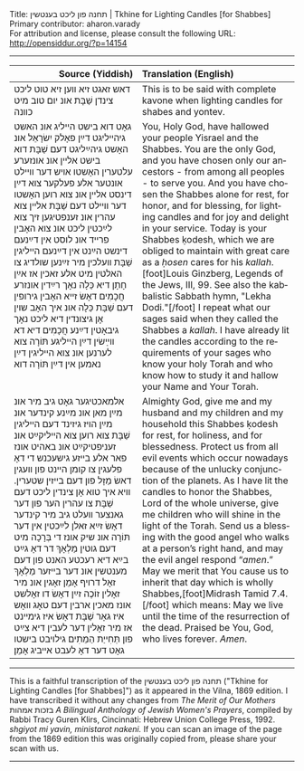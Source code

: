 <html>
<head></head>
<body>
Title: תחנה פון ליכט בענטשין | Tkhine for Lighting Candles [for Shabbes]<br />
Primary contributor: aharon.varady<br />
For attribution and license, please consult the following URL: <a href="http://opensiddur.org/?p=14154">http://opensiddur.org/?p=14154</a>
<p />
<hr />

<table style="margin-left: auto;margin-right: auto;" class="draggable">
<thead><tr><th id="x" style="text-align: right;">Source (Yiddish)</th><th style="text-align: left;">Translation (English)</th></tr></thead>
<tbody>
<tr><td style="vertical-align:top;">
<div class="yiddish" lang="yi">
<span class="instruction">דאש זאגט זיא װען זיא טוט ליכט צינדן שַׁבָּת אונ יום טוב מיט כװנה</span>
</span></div></td>

<td style="vertical-align:top;"><div class="english" lang="en">
<span class="instruction">This is to be said with complete kavone when lighting candles for shabes and yontev.</span>
</div></td>
</tr>


<tr><td style="vertical-align:top;">
<div class="yiddish" lang="yi">
גאָט דוא בישט הײליג אונ האשט גיהײליגט דײַן פאָלק יִשׂרָאֵל אונ האָשט גיהײַליגט דעם שַׁבָּת דוא בישט אלײן אונ אונזערע עלטערין האָשטו אױש דער וױילט אונטער אלע פעלקער צוא דײַן דינסט אלײן אונ צוא רוען האָשטו דער וױילט דעם שַׁבָּת אלײן צוא עהרין אונ זענפטיגען זיך צוא לײַכטין ליכט אונ צוא האָבין פרײד אונ לוסט אין דײַנעם דינשט הײַנט אין דײַנעם הײליגין שַׁבָּת װעלכין מיר זײַנען שולדיג צו האלטין מיט אלע זאכין אז אײַן חָתָן דיא כַּלָה נאָך רײַדין אונזרע חֲכָמִים דאָשׂ זײא האָבין גירופין דעם שַׁבָּת כַּלָה אונ איך האָב שױן אָן גיצונדין דיא ליכט נאָך גיבאָטין דײַנע חֲכָמִים דיא דא װײַשׂין דײַן הײליגע תּוֹרָה צוא לערנען אונ צוא הײליגין דײַן נאמען אין דײַן תּוֹרָה דוא 
</span></div></td>

<td style="vertical-align:top;"><div class="english" lang="en">
You, Holy God, have hallowed your people Yisrael and the Shabbes. You are the only God, and you have chosen only our ancestors - from among all peoples - to serve you. And you have chosen the Shabbes alone for rest, for honor, and for blessing, for lighting candles and for joy and delight in your service. Today is your Shabbes ḳodesh, which we are obliged to maintain with great care as a <em>ḥosen</em> cares for his <em>kallah</em>.[foot]Louis Ginzberg, Legends of the Jews, III, 99. See also the kabbalistic Sabbath hymn, "Lekha Dodi."[/foot] I repeat what our sages said when they called the Shabbes a <em>kallah</em>. I have already lit the candles according to the requirements of your sages who know your holy Torah and who know how to study it and hallow your Name and Your Torah.
</div></td>
</tr>


<tr><td style="vertical-align:top;">
<div class="yiddish" lang="yi">
אלמאכטיגער גאָט גיב מיר אונ מײַן מאן אונ מײַנע קינדער אונ מײַן הױז גיזינד דעם הײליגין שַׁבָּת צוא רוען צוא הײליקײַט אונ זעניפטיקײַט אונ באהיט אונז פאר אלע בײזע גישעכנש די דאָ פלעגין צו קומן הײנט פון װעגין דאשׂ מַזָל פון דעם בײזין שטערין. וױא איך טוא אָן צינדין ליכט דעם שַׁבָּת צו עהרין הער פון דער גאנצער װעלט גיב מיר קינדער דאָשׂ זײַא זאלן לײַכטין אין דער תּוֹרָה אונ שיק אונז די בְּרָכָה מיט דעם גוטין מַלְאָךְ דר דאָ גײַט בײַא דיא רעכטע האנט פון דעם מענטשין אונ דער בײזער מַלְאָךְ זאָל דרױף אָמֵן זאָגין אונ מיר זאָלין זוֹכֶה זײַן דאָשׂ דו זאָלשט אונז מאכין ארבין דעם טאָג װאָש איז גאָר שַׁבָּת דאָשׂ איז גימײנט אז מיר זאָלין דער לעבין דיא צײַט פון תְּחִייַת הַמֵתִים גילױבט בישטו גאָט דער דאָ לעבט אײביג אָמֵן׃
</span></div></td>

<td style="vertical-align:top;"><div class="english" lang="en">
Almighty God, give me and my husband and my children and my household this Shabbes ḳodesh for rest, for holiness, and for blessedness. Protect us from all evil events which occur nowadays because of the unlucky conjunction of the planets. As I have lit the candles to honor the Shabbes, Lord of the whole universe, give me children who will shine in the light of the Torah. Send us a blessing with the good angel who walks at a person’s right hand, and may the evil angel respond “<em>amen</em>.” May we merit that You cause us to inherit that day which is wholly Shabbes,[foot]Midrash Tamid 7.4.[/foot] which means: May we live until the time of the resurrection of the dead. Praised be You, God, who lives forever. <em>Amen</em>.
</div></td>
</tr>
</tbody></table>

<hr />

This is a faithful transcription of the תחנה פון ליכט בענטשין ("Tkhine for Lighting Candles [for Shabbes]") as it appeared in the Vilna, 1869 edition. I have transcribed it without any changes from <em>The Merit of Our Mothers</em> בזכות אמהות <em>A Bilingual Anthology of Jewish Women's Prayers</em>, compiled by Rabbi Tracy Guren Klirs, Cincinnati: Hebrew Union College Press, 1992. <em>shgiyot mi yavin, ministarot nakeni.</em> If you can scan an image of the page from the 1869 edition this was originally copied from, please share your scan with us.

<hr />

&nbsp;
</body>
</html>